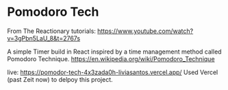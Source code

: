 # Pomodoro Tech

From The Reactionary tutorials:
https://www.youtube.com/watch?v=3gPbn5LaU_8&t=2767s


A simple Timer build in React inspired by a time management method called Pomodoro Technique.
https://en.wikipedia.org/wiki/Pomodoro_Technique

live: https://pomodor-tech-4x3zada0h-liviasantos.vercel.app/
Used Vercel (past Zeit now) to delpoy this project.
